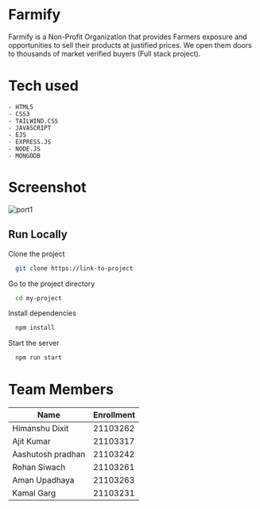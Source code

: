 # Farmify
Farmify is a Non-Profit Organization that provides Farmers exposure and opportunities to sell their products at justified prices. We open them doors to thousands of market verified buyers (Full stack project).

# Tech used 
```
- HTML5
- CSS3
- TAILWIND.CSS
- JAVASCRIPT 
- EJS
- EXPRESS.JS
- NODE.JS
- MONGODB
```

# Screenshot

![port1](https://github.com/TheHimanshuDixit/Farmify/assets/107857348/fbd67105-0541-4189-a33a-cc44923a9af4)


## Run Locally

Clone the project

```bash
  git clone https://link-to-project
```

Go to the project directory

```bash
  cd my-project
```

Install dependencies

```bash
  npm install
```

Start the server

```bash
  npm run start
```


# Team Members

| Name          |  Enrollment   |
| ------------- | ------------- |
| Himanshu Dixit  | 21103262  |
| Ajit Kumar  | 21103317  |
| Aashutosh pradhan  | 21103242  |
| Rohan Siwach  | 21103261  |
| Aman Upadhaya  | 21103263 |
| Kamal Garg  | 21103231  |
